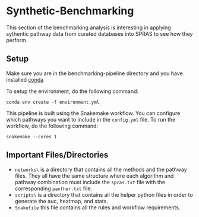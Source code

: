 # Synthetic-Benchmarking
This section of the benchmarking analysis is interesting in applying sythentic pathway data from curated databases into SPRAS to see how they perform.

## Setup

Make sure you are in the benchmarking-pipeline directory and you have installed [conda](https://docs.conda.io/projects/conda/en/latest/user-guide/install/index.html)


To setup the environment, do the following command:
```
conda env create -f environment.yml
```

This pipeline is built using the Snakemake workflow. You can configure which pathways you want to include in the `config.yml` file. To run the workflow, do the following command:

```
snakemake --cores 1
```


## Important Files/Directories
- `networks\` is a directory that contains all the methods and the pathway files. They all have the same structure where each algorithm and pathway combination must include the `spras.txt` file with the corresponding `panther.txt` file.
- `scripts\` is a directory that contains all the helper python files in order to generate the auc, heatmap, and stats.
- `Snakefile` this file contains all the rules and workflow requirements.